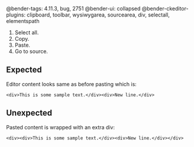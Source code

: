 @bender-tags: 4.11.3, bug, 2751
@bender-ui: collapsed
@bender-ckeditor-plugins: clipboard, toolbar, wysiwygarea, sourcearea, div, selectall, elementspath

1. Select all.
1. Copy.
1. Paste.
1. Go to source.

## Expected

Editor content looks same as before pasting which is:
```
<div>This is some sample text.</div><div>New line.</div>
```

## Unexpected

Pasted content is wrapped with an extra div:
```
<div><div>This is some sample text.</div><div>New line.</div></div>
```
